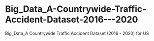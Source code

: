 # Big_Data_A-Countrywide-Traffic-Accident-Dataset-2016---2020
Big_Data_A Countrywide Traffic Accident Dataset (2016 - 2020) for US
